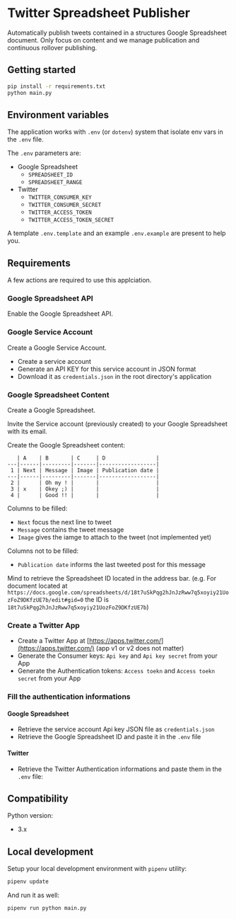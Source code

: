 # Twitter Spreadsheet Publisher
Automatically publish tweets contained in a structures Google Spreadsheet document. Only focus on content and we manage publication and continuous rollover publishing.

## Getting started

```bash
pip install -r requirements.txt
python main.py
```


## Environment variables

The application works with `.env` (or `dotenv`) system that isolate env vars in the `.env` file.

The `.env` parameters are:
* Google Spreadsheet
  * `SPREADSHEET_ID`
  * `SPREADSHEET_RANGE`
* Twitter
  * `TWITTER_CONSUMER_KEY`
  * `TWITTER_CONSUMER_SECRET`
  * `TWITTER_ACCESS_TOKEN`
  * `TWITTER_ACCESS_TOKEN_SECRET`

A template `.env.template` and an example `.env.example` are present to help you.


## Requirements

A few actions are required to use this applciation.

### Google Spreadsheet API

Enable the Google Spreadsheet API.

### Google Service Account

Create a Google Service Account.

* Create a service account
* Generate an API KEY for this service account in JSON format
* Download it as `credentials.json` in the root directory's application

### Google Spreadsheet Content

Create a Google Spreadsheet.

Invite the Service account (previously created) to your Google Spreadsheet with its email.

Create the Google Spreadsheet content:
```
   | A    | B       | C     | D                |
---|------|---------|-------|------------------|
 1 | Next | Message | Image | Publication date |
---|------|---------|-------|------------------|
 2 |      | Oh my ! |       |                  |
 3 | x    | Okey ;) |       |                  |
 4 |      | Good !! |       |                  |
```

Columns to be filled:
* `Next` focus the next line to tweet
* `Message` contains the tweet message
* `Image` gives the iamge to attach to the tweet (not implemented yet)

Columns not to be filled:
* `Publication date` informs the last tweeted post for this message

Mind to retrieve the Spreadsheet ID located in the address bar. (e.g. For document located at `https://docs.google.com/spreadsheets/d/18t7uSkPqg2hJnJzRww7q5xoyiy21UozFoZ9DKfzUE7b/edit#gid=0` the ID is `18t7uSkPqg2hJnJzRww7q5xoyiy21UozFoZ9DKfzUE7b`)


### Create a Twitter App

* Create a Twitter App at [https://apps.twitter.com/](https://apps.twitter.com/) (app v1 or v2 does not matter)
* Generate the Consumer keys: `Api key` and `Api key secret` from your App
* Generate the Authentication tokens: `Access toekn` and `Access toekn secret` from your App


### Fill the authentication informations

#### Google Spreadsheet

* Retrieve the service account Api key JSON file as `credentials.json`
* Retrieve the Google Spreadsheet ID and paste it in the `.env` file


#### Twitter

* Retrieve the Twitter Authentication informations and paste them in the `.env` file:


## Compatibility

Python version:
* 3.x


## Local development

Setup your local development environment with `pipenv` utility:
```bash
pipenv update
```

And run it as well:
```bash
pipenv run python main.py
```
